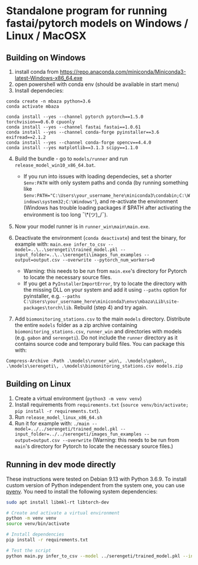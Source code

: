 # Standalone program for running fastai/pytorch models on Windows / Linux / MacOSX

## Building on Windows

1. install conda from https://repo.anaconda.com/miniconda/Miniconda3-latest-Windows-x86_64.exe
2. open powershell with conda env (should be available in start menu)
3. Install dependecies:

```
conda create -n mbaza python=3.6
conda activate mbaza

conda install --yes --channel pytorch pytorch==1.5.0 torchvision==0.6.0 cpuonly
conda install --yes --channel fastai fastai==1.0.61
conda install --yes --channel conda-forge pyinstaller==3.6 exifread==2.1.2
conda install --yes --channel conda-forge opencv==4.4.0
conda install --yes matplotlib==3.1.3 scipy==1.1.0
```

4. Build the bundle - go to `models/runner` and run `release_model_win10_x86_64.bat`.
    * If you run into issues with loading dependecies, set a shorter `$env:PATH` with only system paths and conda
      (by running something like `$env:PATH="C:\Users\your_username_here\miniconda3\condabin;C:\Windows\system32;C:\Windows"`),
      and re-activate the environment (Windows has trouble loading packages if $PATH after activating the environment is too long ¯\\\*(ツ)\_/¯).

5. Now your model runner is in `runner_win\main\main.exe`.

6. Deactivate the environment (`conda deactivate`) and test the binary, for example with:
   `main.exe infer_to_csv --model=..\..\serengeti\trained_model.pkl --input_folder=..\..\serengeti\images_fun_examples --output=output.csv --overwrite --pytorch_num_workers=0`
    * Warning: this needs to be run from `main.exe`'s directory for Pytorch to locate the necessary source files.
    * If you get a `PyInstallerImportError`, try to locate the directory with the missing DLL on your system and add it using `--paths` option for pyinstaller,
      e.g. `--paths C:\Users\your_username_here\miniconda3\envs\mbaza\Lib\site-packages\torch\lib`. Rebuild (step 4) and try again.

7. Add `biomonitoring_stations.csv` to the main `models` directory. Distribute the entire `models` folder as a zip archive containing `biomonitoring_stations.csv`, `runner_win` and directories with models (e.g. `gabon` and `serengeti`). Do not include the `runner` directory as it contains source code and temporary build files. You can package this with:

```
Compress-Archive -Path .\models\runner_win\, .\models\gabon\, .\models\serengeti\, .\models\biomonitoring_stations.csv models.zip
```

## Building on Linux

1. Create a virtual environment (`python3 -m venv venv`)
2. Install requirements from `requirements.txt` (`source venv/bin/activate; pip install -r requirements.txt`).
3. Run `release_model_linux_x86_64.sh`
4. Run it for example with: `./main --model=../../serengeti/trained_model.pkl --input_folder=../../serengeti/images_fun_examples --output=output.csv --overwrite`
   (Warning: this needs to be run from `main`'s directory for Pytorch to locate the necessary source files.)

## Running in dev mode directly

These instructions were tested on Debian 9.13 with Python 3.6.9.
To install custom version of Python independent from the system one,
you can use [pyenv](https://github.com/pyenv/pyenv).
You need to install the following system dependencies:
```sh
sudo apt install libmkl-rt libtorch-dev
```

```sh
# Create and activate a virtual environment
python -m venv venv
source venv/bin/activate

# Install dependencies
pip install -r requirements.txt

# Test the script
python main.py infer_to_csv --model ../serengeti/trained_model.pkl --input_folder ../serengeti/images_fun_examples --output output.csv --overwrite`
```
